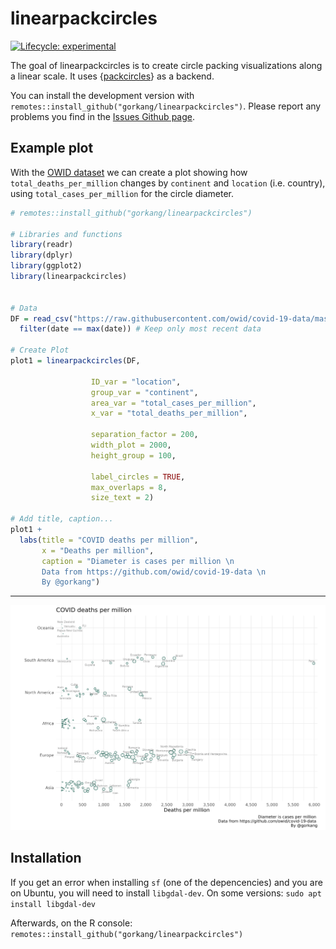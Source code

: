 
# linearpackcircles

<!-- badges: start -->
[![Lifecycle: experimental](https://img.shields.io/badge/lifecycle-experimental-orange.svg)](https://lifecycle.r-lib.org/articles/stages.html#experimental)
<!-- badges: end -->

The goal of linearpackcircles is to create circle packing visualizations along a linear scale. It uses {[packcircles](https://github.com/mbedward/packcircles)} as a backend.  

You can install the development version with `remotes::install_github("gorkang/linearpackcircles")`. Please report any problems you find in the [Issues Github page](https://github.com/gorkang/linearpackcircles/issues).  


## Example plot

With the [OWID dataset](https://github.com/owid/covid-19-data/tree/master/public/data) we can create a plot showing how `total_deaths_per_million` changes by `continent` and `location` (i.e. country), using `total_cases_per_million` for the circle diameter. 


```r 
# remotes::install_github("gorkang/linearpackcircles")

# Libraries and functions
library(readr)
library(dplyr)
library(ggplot2)
library(linearpackcircles)


# Data
DF = read_csv("https://raw.githubusercontent.com/owid/covid-19-data/master/public/data/owid-covid-data.csv", show_col_types = FALSE) %>%
  filter(date == max(date)) # Keep only most recent data

# Create Plot
plot1 = linearpackcircles(DF,

                  ID_var = "location",
                  group_var = "continent",
                  area_var = "total_cases_per_million",
                  x_var = "total_deaths_per_million",

                  separation_factor = 200,
                  width_plot = 2000,
                  height_group = 100,

                  label_circles = TRUE,
                  max_overlaps = 8,
                  size_text = 2)

# Add title, caption...
plot1 +
  labs(title = "COVID deaths per million",
       x = "Deaths per million",
       caption = "Diameter is cases per million \n 
       Data from https://github.com/owid/covid-19-data \n
       By @gorkang")


```

---  


![](man/figures/final_plot.png)


## Installation

If you get an error when installing `sf` (one of the depencencies) and you are on Ubuntu, you will need to install `libgdal-dev`. On some versions: `sudo apt install libgdal-dev`

Afterwards, on the R console: `remotes::install_github("gorkang/linearpackcircles")`
